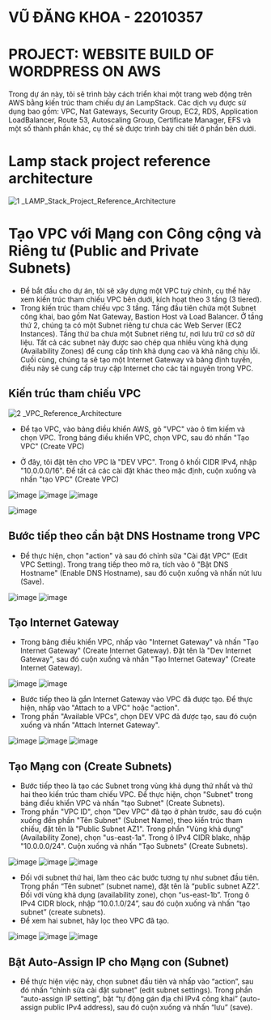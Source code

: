 # VŨ ĐĂNG KHOA - 22010357
# PROJECT: WEBSITE BUILD OF WORDPRESS ON AWS

Trong dự án này, tôi sẽ trình bày cách triển khai một trang web động trên AWS bằng kiến trúc tham chiếu dự án LampStack.
Các dịch vụ được sử dụng bao gồm: VPC, Nat Gateways, Security Group, EC2, RDS, Application LoadBalancer, Route 53, Autoscaling Group, Certificate Manager, EFS và một số thành phần khác, cụ thể sẽ được trình bày chi tiết ở phần bên dưới.

# Lamp stack project reference architecture
![1 _LAMP_Stack_Project_Reference_Architecture](https://user-images.githubusercontent.com/115881685/225284346-905bb80b-ad99-4b5c-9f28-832aa455dde3.jpg)

# Tạo VPC với Mạng con Công cộng và Riêng tư (Public and Private Subnets)
- Để bắt đầu cho dự án, tôi sẽ xây dựng một VPC tuỳ chỉnh, cụ thể hãy xem kiến trúc tham chiếu VPC bên dưới, kích hoạt theo 3 tầng (3 tiered).
- Trong kiến trúc tham chiếu vpc 3 tầng. Tầng đầu tiên chứa một Subnet công khai, bao gồm Nat Gateway, Bastion Host và Load Balancer. Ở tầng thứ 2, chúng ta có một Subnet riêng tư chưa các Web Server (EC2 Instances). Tầng thứ ba chưa một Subnet riêng tư, nơi lưu trữ cơ sở dữ liệu. Tất cả các subnet này được sao chép qua nhiều vùng khả dụng (Availability Zones) để cung cấp tính khả dụng cao và khả năng chịu lỗi. Cuối cùng, chúng ta sẽ tạo một Internet Gateway và bảng định tuyến, điều này sẽ cung cấp truy cập Internet cho các tài nguyên trong VPC.

## Kiến trúc tham chiếu VPC

![2 _VPC_Reference_Architecture](https://user-images.githubusercontent.com/115881685/225285355-25409fca-777c-4784-b8de-23e4dcb70191.jpg)

- Để tạo VPC, vào bảng điều khiển AWS, gõ "VPC" vào ô tìm kiếm và chọn VPC. Trong bảng điều khiển VPC, chọn VPC, sau đó nhấn "Tạo VPC" (Create VPC)

- Ở đây, tôi đặt tên cho VPC là "DEV VPC". Trong ô khối CIDR IPv4, nhập "10.0.0.0/16". Để tất cả các cài đặt khác theo mặc định, cuộn xuống và nhấn "tạo VPC" (Create VPC)

![image](https://user-images.githubusercontent.com/115881685/225288822-88cf185b-e21f-495c-b72d-84fd55696d3d.png)
![image](https://user-images.githubusercontent.com/115881685/225289117-2781efec-f4eb-42b6-b70b-faac8863321d.png)
![image](https://user-images.githubusercontent.com/115881685/225289229-2cb26b84-533e-49b6-acf3-fbe68687aad5.png)

![image](https://user-images.githubusercontent.com/115881685/225289405-5f49df39-ef2e-4fbc-b1bc-1f88f8385f59.png)

## Bước tiếp theo cần bật DNS Hostname trong VPC
- Để thực hiện, chọn "action" và sau đó chỉnh sửa "Cài đặt VPC" (Edit VPC Setting). Trong trang tiếp theo mở ra, tích vào ô "Bật DNS Hostname" (Enable DNS Hostname), sau đó cuộn xuống và nhấn nút lưu (Save).

![image](https://user-images.githubusercontent.com/115881685/225291345-c31135a1-fa3a-4846-9bac-3a3e72cf1ff7.png)
![image](https://user-images.githubusercontent.com/115881685/225291408-914debf2-26c2-4844-b03a-d971f6255a57.png)

## Tạo Internet Gateway
- Trong bảng điều khiển VPC, nhấp vào "Internet Gateway" và nhấn "Tạo Internet Gateway" (Create Internet Gateway). Đặt tên là "Dev Internet Gateway", sau đó cuộn xuống và nhấn "Tạo Internet Gateway" (Create Internet Gateway).

![image](https://user-images.githubusercontent.com/115881685/225293323-2a957e58-e968-4d79-ae90-c4aa55883d03.png)
![image](https://user-images.githubusercontent.com/115881685/225293451-87a74411-1ddd-4cc6-b793-d6b1a23f1f51.png)

- Bước tiếp theo là gắn Internet Gateway vào VPC đã được tạo. Để thực hiện, nhấp vào "Attach to a VPC" hoặc "action".
- Trong phần "Available VPCs", chọn DEV VPC đã được tạo, sau đó cuộn xuống và nhấn "Attach Internet Gateway".

![image](https://user-images.githubusercontent.com/115881685/225295224-23de14b1-fbe9-4e38-9a31-386cfd680595.png)
![image](https://user-images.githubusercontent.com/115881685/225294860-ccab48fd-65a2-45d0-b749-0eb458b2ec7f.png)
![image](https://user-images.githubusercontent.com/115881685/225295395-8e663aa2-607e-4d47-a3f3-c472ce689cc1.png)

## Tạo Mạng con (Create Subnets)
- Bước tiếp theo là tạo các Subnet trong vùng khả dụng thứ nhất và thứ hai theo kiến trúc tham chiếu VPC. Để thực hiện, chọn "Subnet" trong bảng điều khiển VPC và nhấn "tạo Subnet" (Create Subnets).
- Trong phần "VPC ID", chọn "Dev VPC" đã tạo ở phàn trước, sau đó cuộn xuống đến phần "Tên Subnet" (Subnet Name), theo kiến trúc tham chiếu, đặt tên là "Public Subnet AZ1". Trong phần "Vùng khả dụng" (Availability Zone), chọn "us-east-1a". Trong ô IPv4 CIDR blakc, nhập "10.0.0.0/24". Cuộn xuống và nhấn "Tạo Subnets" (Create Subnets).

![image](https://user-images.githubusercontent.com/115881685/225298356-e7b1d44f-c588-4aa2-bdb7-778ef1f33487.png)
![image](https://user-images.githubusercontent.com/115881685/225298547-6dd77db0-f912-458d-b68a-78a1f043fbaa.png)
![image](https://user-images.githubusercontent.com/115881685/225298768-26513a48-edc6-4206-89a9-b9fa9bf3bc96.png)

- Đối với subnet thứ hai, làm theo các bước tương tự như subnet đầu tiên. Trong phần “Tên subnet” (subnet name), đặt tên là “public subnet AZ2”. Đối với vùng khả dụng (availability zone), chọn “us-east-1b”. Trong ô IPv4 CIDR block, nhập “10.0.1.0/24”, sau đó cuộn xuống và nhấn “tạo subnet” (create subnets).
- Để xem hai subnet, hãy lọc theo VPC đã tạo.

![image](https://user-images.githubusercontent.com/115881685/225300423-b79e295f-951a-4718-94b2-99b14af0aec3.png)
![image](https://user-images.githubusercontent.com/115881685/225300692-99f0dfa5-06fb-413b-9638-dcb44e307e12.png)
![image](https://user-images.githubusercontent.com/115881685/225303279-3a1661a4-9914-4dd0-b20f-242012fffa96.png)

## Bật Auto-Assign IP cho Mạng con (Subnet)
- Để thực hiện việc này, chọn subnet đầu tiên và nhấp vào “action”, sau đó nhấn “chỉnh sửa cài đặt subnet” (edit subnet settings). Trong phần “auto-assign IP setting”, bật “tự động gán địa chỉ IPv4 công khai” (auto-assign public IPv4 address), sau đó cuộn xuống và nhấn “lưu” (save).
